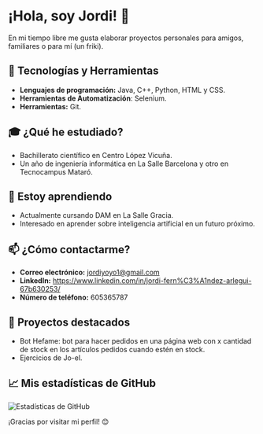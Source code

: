 # ¡Hola, soy Jordi! 👋

En mi tiempo libre me gusta elaborar proyectos personales para amigos, familiares o para mí (un friki).


## 🔧 Tecnologías y Herramientas

- **Lenguajes de programación:** Java, C++, Python, HTML y CSS.
- **Herramientas de Automatización**:  Selenium.
- **Herramientas:** Git.

## 🎓 ¿Qué he estudiado?

- Bachillerato científico en Centro López Vicuña.
- Un año de ingeniería informática en La Salle Barcelona y otro en Tecnocampus Mataró.

## 🌱 Estoy aprendiendo

- Actualmente cursando DAM en La Salle Gracia.
- Interesado en aprender sobre inteligencia artificial en un futuro próximo.

## 📫 ¿Cómo contactarme?

- **Correo electrónico:** jordiyoyo1@gmail.com
- **LinkedIn:** https://www.linkedin.com/in/jordi-fern%C3%A1ndez-arlegui-67b630253/
- **Número de teléfono:** 605365787

## 🌟 Proyectos destacados

- Bot Hefame: bot para hacer pedidos en una página web con x cantidad de stock en los artículos pedidos cuando estén en stock.
- Ejercicios de Jo-el.


## 📈 Mis estadísticas de GitHub

![Estadísticas de GitHub](https://github-readme-stats.vercel.app/api?username=JordiFernandezArlegui&show_icons=true&theme=radical)


¡Gracias por visitar mi perfil! 😊
